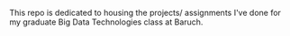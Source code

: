 This repo is dedicated to housing the projects/ assignments I've done for my graduate Big Data Technologies class at Baruch.

